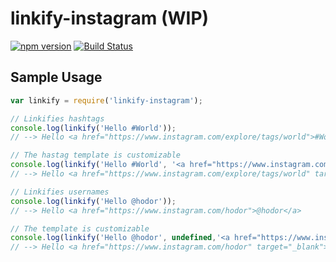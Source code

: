 linkify-instagram (WIP)
===

[![npm version](https://badge.fury.io/js/linkify-instagram.svg)](https://www.npmjs.com/package/linkify-instagram)
[![Build Status](https://travis-ci.org/abh1nav/linkify-instagram.svg?branch=master)](https://travis-ci.org/abh1nav/linkify-instagram)

## Sample Usage

```javascript
var linkify = require('linkify-instagram');

// Linkifies hashtags
console.log(linkify('Hello #World'));
// --> Hello <a href="https://www.instagram.com/explore/tags/world">#World</a>

// The hastag template is customizable
console.log(linkify('Hello #World', '<a href="https://www.instagram.com/explore/tags/{hashtag}" target="_blank">#{hashtag}</a>'));
// --> Hello <a href="https://www.instagram.com/explore/tags/world" target="_blank">#World</a>

// Linkifies usernames
console.log(linkify('Hello @hodor'));
// --> Hello <a href="https://www.instagram.com/hodor">@hodor</a>

// The template is customizable
console.log(linkify('Hello @hodor', undefined,'<a href="https://www.instagram.com/{username}" target="_blank">@{username}</a>'));
// --> Hello <a href="https://www.instagram.com/hodor" target="_blank">@hodor</a>
```
